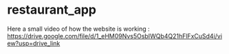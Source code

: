 # restaurant_app
Here a small video of how the website is working : https://drive.google.com/file/d/1_eHM09Nvs5OsbIWQb4Q21hFlFxCuSd4i/view?usp=drive_link
